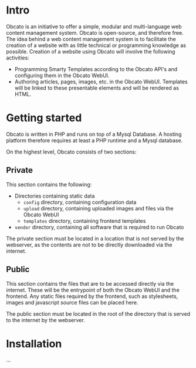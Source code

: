 # Intro
Obcato is an initiative to offer a simple, modular and multi-language web content management system. Obcato is open-source, and therefore free. The idea behind a web content management system is to facilitate the creation of a website with as little technical or programming knowledge as possible. Creation of a website using Obcato will involve the following activities:

* Programming Smarty Templates according to the Obcato API's and configuring them in the Obcato WebUI.
* Authoring articles, pages, images, etc. in the Obcato WebUI. Templates will be linked to these presentable elements and will be rendered as HTML.

# Getting started
Obcato is written in PHP and runs on top of a Mysql Database. A hosting platform therefore requires at least a PHP runtime and a Mysql database.

On the highest level, Obcato consists of two sections:

## Private

This section contains the following:
* Directories containing static data
  * `config` directory, containing configuration data
  * `upload` directory, containing uploaded images and files via the Obcato WebUI
  * `templates` directory, containing frontend templates
* `vendor` directory, containing all software that is required to run Obcato

The private section must be located in a location that is not served by the webserver, as the contents are not to be directly downloaded via the internet.

## Public

This section contains the files that are to be accessed directly via the internet. These will be the entrypoint of both the Obcato WebUI and the frontend. Any static files required by the frontend, such as stylesheets, images and javascript source files can be placed here.

The public section must be located in the root of the directory that is served to the internet by the webserver.

# Installation

...
